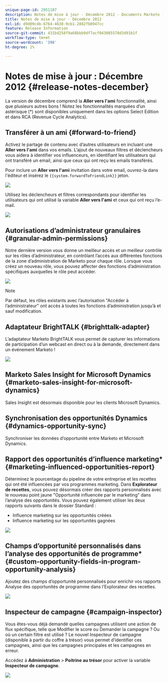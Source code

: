 ```yaml
---
unique-page-id: 2951107
description: Notes de mise à jour - Décembre 2012 - Documents Marketo - Documentation du produit
title: Notes de mise à jour - Décembre 2012
exl-id: d9d09c4b-6764-4638-9cb1-2882fb0947cc
feature: Release Information
source-git-commit: 431bd258f9a68bbb9df7acf043085578d3d91b1f
workflow-type: tm+mt
source-wordcount: '398'
ht-degree: 1%

---
```


# Notes de mise à jour : Décembre 2012 {#release-notes-december}

La version de décembre comprend la **Aller vers l&#39;ami** fonctionnalité, ainsi que plusieurs autres bons ! Notez les fonctionnalités marquées d’un astérisque (&#42;) sont disponibles uniquement dans les options Select Edition et dans RCA (Revenue Cycle Analytics).

## Transférer à un ami {#forward-to-friend}

Activez le partage de contenu avec d’autres utilisateurs en incluant une **Aller vers l&#39;ami** dans vos emails. L’ajout de nouveaux filtres et déclencheurs vous aidera à identifier vos influenceurs, en identifiant les utilisateurs qui ont transféré un email, ainsi que ceux qui ont reçu les emails transférés.

Pour inclure un **Aller vers l&#39;ami** invitation dans votre email, ouvrez-la dans l&#39;éditeur et insérez le `{{system.forwardToFriendLink}}` jeton.

![](assets/image2014-9-23-10-3a50-3a45.png)

Utilisez les déclencheurs et filtres correspondants pour identifier les utilisateurs qui ont utilisé la variable **Aller vers l&#39;ami** et ceux qui ont reçu l’e-mail.

![](assets/image2014-9-23-10-3a50-3a56.png)

## Autorisations d’administrateur granulaires {#granular-admin-permissions}

Notre dernière version vous donne un meilleur accès et un meilleur contrôle sur les rôles d’administrateur, en contrôlant l’accès aux différentes fonctions de la zone d’administration de Marketo pour chaque rôle. Lorsque vous créez un nouveau rôle, vous pouvez affecter des fonctions d’administration spécifiques auxquelles le rôle peut accéder.

![](assets/image2014-9-23-10-3a51-3a18.png)

>[!NOTE]
>
>Par défaut, les rôles existants avec l’autorisation &quot;Accéder à l’administrateur&quot; ont accès à toutes les fonctions d’administration jusqu’à et sauf modification.

## Adaptateur BrightTALK {#brighttalk-adapter}

L’adaptateur Marketo BrightTALK vous permet de capturer les informations de participation d’un webcast en direct ou à la demande, directement dans un événement Marketo !

![](assets/image2014-9-23-10-3a51-3a31.png)

## Marketo Sales Insight for Microsoft Dynamics {#marketo-sales-insight-for-microsoft-dynamics}

Sales Insight est désormais disponible pour les clients Microsoft Dynamics.

## Synchronisation des opportunités Dynamics {#dynamics-opportunity-sync}

Synchroniser les données d’opportunité entre Marketo et Microsoft Dynamics.

## Rapport des opportunités d’influence marketing&#42; {#marketing-influenced-opportunities-report}

Déterminez le pourcentage du pipeline de votre entreprise et les recettes qui ont été influencées par vos programmes marketing. Dans **Explorateur de recettes**, vous pouvez désormais créer des rapports personnalisés avec le nouveau point jaune &quot;Opportunité influencée par le marketing&quot; dans l’analyse des opportunités. Vous pouvez également utiliser les deux rapports suivants dans le dossier Standard :

* Influence marketing sur les opportunités créées
* Influence marketing sur les opportunités gagnées

![](assets/image2014-9-23-10-3a52-3a11.png)

## Champs d’opportunité personnalisés dans l’analyse des opportunités de programme&#42; {#custom-opportunity-fields-in-program-opportunity-analysis}

Ajoutez des champs d’opportunité personnalisés pour enrichir vos rapports Analyse des opportunités de programme dans l’Explorateur des recettes.

![](assets/image2014-9-23-10-3a52-3a23.png)

## Inspecteur de campagne {#campaign-inspector}

Vous êtes-vous déjà demandé quelles campagnes utilisent une action de flux spécifique, telle que Modifier le score ou Demander la campagne ? Ou où un certain filtre est utilisé ? Le nouvel Inspecteur de campagne (disponible à partir du coffre à trésor) vous permet d’identifier ces campagnes, ainsi que les campagnes principales et les campagnes en erreur.

Accédez à **Administration** > **Poitrine au trésor** pour activer la variable **Inspecteur de campagne**.

![](assets/image2014-9-23-10-3a52-3a39.png)
